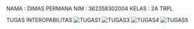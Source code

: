 NAMA : DIMAS PERMANA
NIM : 362358302004
KELAS : 2A TRPL

TUGAS INTEROPABILITAS
![TUGAS1](https://github.com/user-attachments/assets/a83c5227-5652-4ac2-a8b4-f5d1a7c9fa8c)
![TUGAS3](https://github.com/user-attachments/assets/c89ea654-a455-4734-b9cf-99be3681bbda)
![TUGAS4](https://github.com/user-attachments/assets/88cc9ec3-91a9-4825-9fcb-533ee11625fd)
![TUGAS5](https://github.com/user-attachments/assets/b468abf2-89d5-4562-92b4-603ec680e75e)
